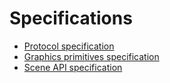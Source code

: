 # Specifications

* [Protocol specification](protocol.md)
* [Graphics primitives specification](graphics.md)
* [Scene API specification](scene.md)
